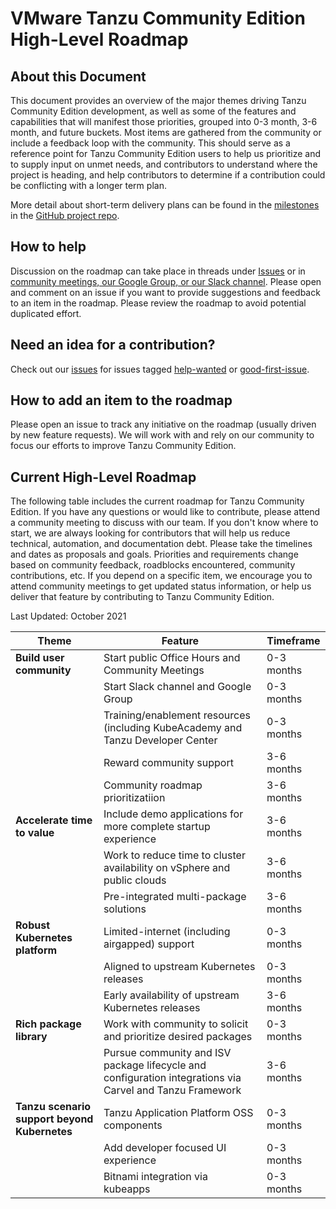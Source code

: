 # VMware Tanzu Community Edition High-Level Roadmap

## About this Document

This document provides an overview of the major themes driving Tanzu Community Edition development, as well as some of the features and
capabilities that will manifest those priorities, grouped into 0-3 month, 3-6 month, and future buckets. Most items are gathered from
the community or include a feedback loop with the community. This should serve as a reference point for Tanzu Community Edition users
to help us prioritize and to supply input on unmet needs, and contributors to understand where the project is heading, and help
contributors to determine if a contribution could be conflicting with a longer term plan.

More detail about short-term delivery plans can be found in the [milestones](https://github.com/vmware-tanzu/community-edition/milestones) in
the [GitHub project repo](https://github.com/vmware-tanzu/community-edition).

## How to help

Discussion on the roadmap can take place in threads under [Issues](https://github.com/vmware-tanzu/community-edition/issues)
or in [community meetings, our Google Group, or our Slack channel](https://tanzucommunityedition.io/community/).
Please open and comment on an issue if you want to provide suggestions and feedback to an item in the roadmap.
Please review the roadmap to avoid potential duplicated effort.

## Need an idea for a contribution?

Check out our [issues](https://github.com/vmware-tanzu/community-edition/issues) for issues tagged
[help-wanted](https://github.com/vmware-tanzu/community-edition/issues?q=is%3Aopen+is%3Aissue+label%3Ahelp-wanted) or
[good-first-issue](https://github.com/vmware-tanzu/community-edition/labels/good-first-issue).

## How to add an item to the roadmap

Please open an issue to track any initiative on the roadmap (usually driven by new feature requests). We will work with
and rely on our community to focus our efforts to improve Tanzu Community Edition.

## Current High-Level Roadmap

The following table includes the current roadmap for Tanzu Community Edition. If you have any questions
or would like to contribute, please attend a community meeting to discuss with our team. If you
don't know where to start, we are always looking for contributors that will help us reduce
technical, automation, and documentation debt. Please take the timelines and dates as proposals and goals.
Priorities and requirements change based on community feedback, roadblocks encountered, community contributions,
etc. If you depend on a specific item, we encourage you to attend community meetings to get updated status information,
or help us deliver that feature by contributing to Tanzu Community Edition.

Last Updated: October 2021

|Theme|Feature|Timeframe|
|--|--|--|
|**Build user community**|Start public Office Hours and Community Meetings|0-3 months|
||Start Slack channel and Google Group|0-3 months|
||Training/enablement resources (including KubeAcademy and Tanzu Developer Center|0-3 months|
||Reward community support|3-6 months|
||Community roadmap prioritizatiion|3-6 months|
|**Accelerate time to value**|Include demo applications for more complete startup experience|3-6 months|
||Work to reduce time to cluster availability on vSphere and public clouds|3-6 months|
||Pre-integrated multi-package solutions|3-6 months|
|**Robust Kubernetes platform**|Limited-internet (including airgapped) support|0-3 months|
||Aligned to upstream Kubernetes releases|0-3 months|
||Early availability of upstream Kubernetes releases|3-6 months|
|**Rich package library**|Work with community to solicit and prioritize desired packages|0-3 months|
||Pursue community and ISV package lifecycle and configuration integrations via Carvel and Tanzu Framework|3-6 months|
|**Tanzu scenario support beyond Kubernetes**|Tanzu Application Platform OSS components|0-3 months|
||Add developer focused UI experience|0-3 months|
||Bitnami integration via kubeapps|0-3 months|
